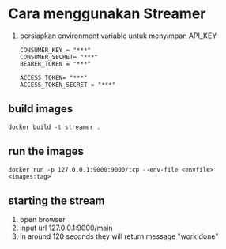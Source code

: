 # Cara menggunakan Streamer 
1.  persiapkan environment variable untuk menyimpan API_KEY
    ```
    CONSUMER_KEY = "***"
    CONSUMER_SECRET= "***"
    BEARER_TOKEN = "***"

    ACCESS_TOKEN= "***"
    ACCESS_TOKEN_SECRET = "***"
    ```

## build images
```
docker build -t streamer .  
```

## run the images
```
docker run -p 127.0.0.1:9000:9000/tcp --env-file <envfile> <images:tag>
```

## starting the stream
1. open browser
1. input url 127.0.0.1:9000/main
1. in around 120 seconds they will return message "work done" 
